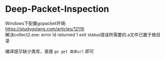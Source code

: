 # Deep-Packet-Inspection<br>

Windows下配置gopacket环境:<br>
https://studygolang.com/articles/12116<br>
解决collect2.exe: error ld returned 1 exit status错误所需要的.a文件已置于根目录<br>

编译提示缺少类库，直接 `go get 类库url` 即可

